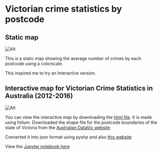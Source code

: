 # Victorian crime statistics by postcode
## Static map

![Alt](https://github.com/pr4deepr/Australia_Victorian_crime_statistics/blob/master/Static%20map/VIC_Crimes_2012_2016_by_postcode.jpg)

This is a static map showing the average number of crimes by each postcode using a colorscale. 

This inspired me to try an Interactive version.

## Interactive map for Victorian Crime Statistics in Australia (2012-2016)

![Alt](/Vic_Crimes_2012_2016_by_postcode.gif "Average no. of Crimes (2012-2016)")

You can view the interactive map by downloading the [html file](/VIC_crimes1.html). It is made using folium. 
Downloaded the shape file for the postcode boundaries of the state of Victoria from the [Australian DataVic website](https://www.data.vic.gov.au/data/dataset/postcode-boundaries-polygon-vicmap-admin)

Converted it into json format using pyshp and also [this website](https://mygeodata.cloud/converter/shp-to-json)


View the [Jupyter notebook here](http://nbviewer.jupyter.org/github/pr4deepr/Australia_Victorian_crime_statistics/blob/master/Vic_Crimes.ipynb)
